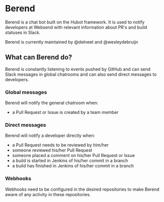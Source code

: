 # Berend

Berend is a chat bot built on the Hubot framework. It is used to notify developers at Websend with relevant information about PR's and build statuses in Slack.

Berend is currently maintained by @delneet and @wesleydebruijn

## What can Berend do?
Berend is constantly listening to events pushed by GitHub and can send Slack messages in global chatrooms and can also send direct messages to developers.

### Global messages
Berend will notify the general chatroom when:
* a Pull Request or Issue is created by a team member

### Direct messages
Berend will notify a developer directly when:
* a Pull Request needs to be reviewed by him/her
* someone reviewed his/her Pull Request
* someone placed a comment on his/her Pull Request or Issue
* a build is started in Jenkins of his/her commit in a branch
* a build has finished in Jenkins of his/her commit in a branch

### Webhooks
Webhooks need to be configured in the desired repositories to make Berend aware of any activity in these repositories.
